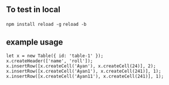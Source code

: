 ## To test in local

`npm install reload -g`
`reload -b`

## example usage

```
let x = new Table({ id: 'table-1' });
x.createHeader(['name', 'roll']);
x.insertRow([x.createCell('Ayan'), x.createCell(24)], 2);
x.insertRow([x.createCell('Ayan1'), x.createCell(241)], 1);
x.insertRow([x.createCell('Ayan11'), x.createCell(241)], 1);
```

